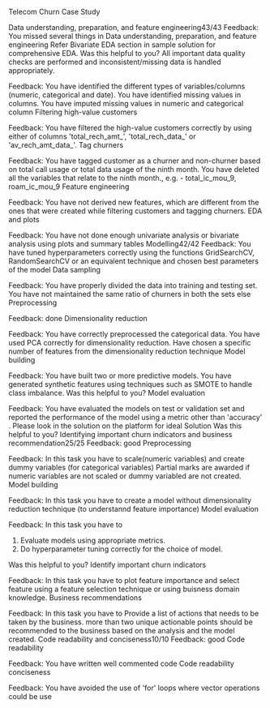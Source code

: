 Telecom Churn Case Study

Data understanding, preparation, and feature engineering43/43
Feedback: 
You missed several things in Data understanding, preparation, and feature engineering
Refer Bivariate EDA section in sample solution for comprehensive EDA.
Was this helpful to you?
All important data quality checks are performed and inconsistent/missing data is handled appropriately.

Feedback: You have identified the different types of variables/columns (numeric, categorical and date).  You have identified missing values in columns.  You have imputed missing values in numeric and categorical column
Filtering high-value customers

Feedback: You have filtered the high-value customers correctly by using either of columns 'total_rech_amt_', 'total_rech_data_' or 'av_rech_amt_data_'.
Tag churners

Feedback: 
You have tagged customer as a churner and non-churner based on  total call usage or total data usage of the ninth month.
You have deleted all the variables that relate to the ninth month., e.g. - total_ic_mou_9, roam_ic_mou_9
Feature engineering

Feedback: You have not derived new features, which are different from the ones that were created while filtering customers and tagging churners.
EDA and plots

Feedback: You have not done enough  univariate analysis or bivariate analysis using plots and summary tables
Modelling42/42
Feedback: You have tuned hyperparameters correctly using the functions GridSearchCV, RandomSearchCV or an equivalent technique and chosen best parameters of the model
Data sampling

Feedback: You have properly divided the data into training and testing set. 
You have not maintained the same ratio of churners in both the sets else
Preprocessing

Feedback: done
Dimensionality reduction

Feedback: You have correctly preprocessed the categorical data.  You have used PCA correctly for dimensionality reduction.  Have chosen a specific number of features from the dimensionality reduction technique
Model building

Feedback: 
You have built two or more predictive models.
You have generated synthetic features using techniques such as SMOTE to handle class imbalance. 
Was this helpful to you?
Model evaluation

Feedback: You have evaluated the models on test or validation set and reported the performance of the model using a metric other than 'accuracy' . Please look in the solution on the platform for ideal Solution
Was this helpful to you?
Identifying important churn indicators and business recommendation25/25
Feedback: good
Preprocessing

Feedback: In this task you have to 
scale(numeric variables) and create dummy variables (for categorical variables)
Partial marks are awarded if numeric variables are not scaled or dummy variabled are not created.
Model building

Feedback: In this task you have to
create a model without dimensionality reduction technique (to understannd feature importance)
Model evaluation

Feedback: In this task you have to
1. Evaluate models using appropriate metrics.
2. Do hyperparameter tuning correctly for the choice of model.

Was this helpful to you?
Identify important churn indicators

Feedback: In this task you have to
plot feature importance and select feature using a feature selection technique or using buisness domain knowledge.
Business recommendations

Feedback: In this task you have to
Provide a list of actions that needs to be taken by the business.
more than two unique actionable points should be recommended to the business based on the analysis and the model created.
Code readability and conciseness10/10
Feedback: good
Code readability

Feedback: You have written well commented code
Code readability conciseness

Feedback: You have avoided the use of 'for' loops where vector operations could be use
